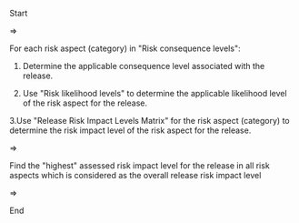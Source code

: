 Start

=>

For each risk aspect (category) in "Risk consequence levels":

1. Determine the applicable consequence level associated with the release.

2. Use "Risk likelihood levels" to determine the applicable likelihood level of the risk aspect for the release.

3.Use "Release Risk Impact Levels Matrix" for the risk aspect (category) to determine the risk impact level of the risk aspect for the release.

=>

Find the "highest" assessed risk impact level for the release in all risk aspects which is considered as the overall release risk impact level

=>

End